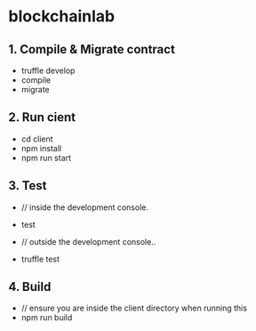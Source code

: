 # blockchainlab

## 1. Compile & Migrate contract

- truffle develop
- compile
- migrate

## 2. Run cient
- cd client
- npm install
- npm run start

## 3. Test
- // inside the development console.
- test

- // outside the development console..
- truffle test

## 4. Build
- // ensure you are inside the client directory when running this
- npm run build

